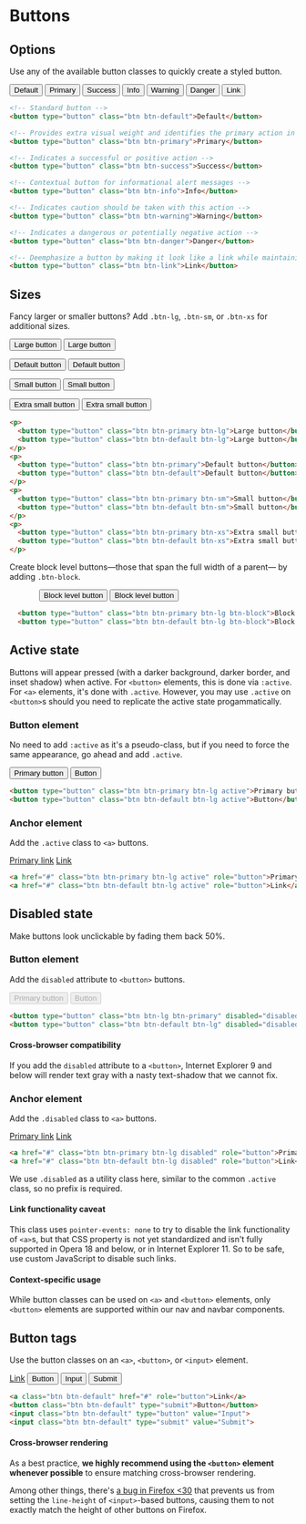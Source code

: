
<h1 id="buttons" class="page-header">Buttons</h1>

<h2 id="buttons-options">Options</h2>

<p>Use any of the available button classes to quickly create a styled button.</p>

<div class="bs-example">
  <button type="button" class="btn btn-default">Default</button>
  <button type="button" class="btn btn-primary">Primary</button>
  <button type="button" class="btn btn-success">Success</button>
  <button type="button" class="btn btn-info">Info</button>
  <button type="button" class="btn btn-warning">Warning</button>
  <button type="button" class="btn btn-danger">Danger</button>
  <button type="button" class="btn btn-link">Link</button>
</div>

```html
<!-- Standard button -->
<button type="button" class="btn btn-default">Default</button>

<!-- Provides extra visual weight and identifies the primary action in a set of buttons -->
<button type="button" class="btn btn-primary">Primary</button>

<!-- Indicates a successful or positive action -->
<button type="button" class="btn btn-success">Success</button>

<!-- Contextual button for informational alert messages -->
<button type="button" class="btn btn-info">Info</button>

<!-- Indicates caution should be taken with this action -->
<button type="button" class="btn btn-warning">Warning</button>

<!-- Indicates a dangerous or potentially negative action -->
<button type="button" class="btn btn-danger">Danger</button>

<!-- Deemphasize a button by making it look like a link while maintaining button behavior -->
<button type="button" class="btn btn-link">Link</button>
```

<h2 id="buttons-sizes">Sizes</h2>

<p>Fancy larger or smaller buttons? Add <code>.btn-lg</code>, <code>.btn-sm</code>, or <code>.btn-xs</code> for additional sizes.</p>

<div class="bs-example">
  <p>
    <button type="button" class="btn btn-primary btn-lg">Large button</button>
    <button type="button" class="btn btn-default btn-lg">Large button</button>
  </p>
  <p>
    <button type="button" class="btn btn-primary">Default button</button>
    <button type="button" class="btn btn-default">Default button</button>
  </p>
  <p>
    <button type="button" class="btn btn-primary btn-sm">Small button</button>
    <button type="button" class="btn btn-default btn-sm">Small button</button>
  </p>
  <p>
    <button type="button" class="btn btn-primary btn-xs">Extra small button</button>
    <button type="button" class="btn btn-default btn-xs">Extra small button</button>
  </p>
</div>

```html
<p>
  <button type="button" class="btn btn-primary btn-lg">Large button</button>
  <button type="button" class="btn btn-default btn-lg">Large button</button>
</p>
<p>
  <button type="button" class="btn btn-primary">Default button</button>
  <button type="button" class="btn btn-default">Default button</button>
</p>
<p>
  <button type="button" class="btn btn-primary btn-sm">Small button</button>
  <button type="button" class="btn btn-default btn-sm">Small button</button>
</p>
<p>
  <button type="button" class="btn btn-primary btn-xs">Extra small button</button>
  <button type="button" class="btn btn-default btn-xs">Extra small button</button>
</p>
```

<p>Create block level buttons&mdash;those that span the full width of a parent&mdash; by adding <code>.btn-block</code>.</p>

<div class="bs-example">
  <div class="well" style="max-width: 400px; margin: 0 auto 10px;">
    <button type="button" class="btn btn-primary btn-lg btn-block">Block level button</button>
    <button type="button" class="btn btn-default btn-lg btn-block">Block level button</button>
  </div>
</div>

```html
  <button type="button" class="btn btn-primary btn-lg btn-block">Block level button</button>
  <button type="button" class="btn btn-default btn-lg btn-block">Block level button</button>
```


<h2 id="buttons-active">Active state</h2>

<p>Buttons will appear pressed (with a darker background, darker border, and inset shadow) when active. For <code>&lt;button&gt;</code> elements, this is done via <code>:active</code>. For <code>&lt;a&gt;</code> elements, it's done with <code>.active</code>. However, you may use <code>.active</code> on <code>&lt;button&gt;</code>s should you need to replicate the active state progammatically.</p>

<h3>Button element</h3>

<p>No need to add <code>:active</code> as it's a pseudo-class, but if you need to force the same appearance, go ahead and add <code>.active</code>.</p>

<p class="bs-example">
  <button type="button" class="btn btn-primary btn-lg active">Primary button</button>
  <button type="button" class="btn btn-default btn-lg active">Button</button>
</p>

```html
<button type="button" class="btn btn-primary btn-lg active">Primary button</button>
<button type="button" class="btn btn-default btn-lg active">Button</button>
```

<h3>Anchor element</h3>

<p>Add the <code>.active</code> class to <code>&lt;a&gt;</code> buttons.</p>

<p class="bs-example">
  <a href="#" class="btn btn-primary btn-lg active" role="button">Primary link</a>
  <a href="#" class="btn btn-default btn-lg active" role="button">Link</a>
</p>

```html
<a href="#" class="btn btn-primary btn-lg active" role="button">Primary link</a>
<a href="#" class="btn btn-default btn-lg active" role="button">Link</a>
```


<h2 id="buttons-disabled">Disabled state</h2>

<p>Make buttons look unclickable by fading them back 50%.</p>

<h3>Button element</h3>

<p>Add the <code>disabled</code> attribute to <code>&lt;button&gt;</code> buttons.</p>

<p class="bs-example">
  <button type="button" class="btn btn-primary btn-lg" disabled="disabled">Primary button</button>
  <button type="button" class="btn btn-default btn-lg" disabled="disabled">Button</button>
</p>

```html
<button type="button" class="btn btn-lg btn-primary" disabled="disabled">Primary button</button>
<button type="button" class="btn btn-default btn-lg" disabled="disabled">Button</button>
```

<div class="bs-callout bs-callout-danger">
  <h4>Cross-browser compatibility</h4>
  <p>If you add the <code>disabled</code> attribute to a <code>&lt;button&gt;</code>, Internet Explorer 9 and below will render text gray with a nasty text-shadow that we cannot fix.</p>
</div>

<h3>Anchor element</h3>

<p>Add the <code>.disabled</code> class to <code>&lt;a&gt;</code> buttons.</p>

<p class="bs-example">
  <a href="#" class="btn btn-primary btn-lg disabled" role="button">Primary link</a>
  <a href="#" class="btn btn-default btn-lg disabled" role="button">Link</a>
</p>

```html
<a href="#" class="btn btn-primary btn-lg disabled" role="button">Primary link</a>
<a href="#" class="btn btn-default btn-lg disabled" role="button">Link</a>
```

<p>
  We use <code>.disabled</code> as a utility class here, similar to the common <code>.active</code> class, so no prefix is required.
</p>

<div class="bs-callout bs-callout-warning">
  <h4>Link functionality caveat</h4>
  <p>This class uses <code>pointer-events: none</code> to try to disable the link functionality of <code>&lt;a&gt;</code>s, but that CSS property is not yet standardized and isn't fully supported in Opera 18 and below, or in Internet Explorer 11. So to be safe, use custom JavaScript to disable such links.</p>
</div>

<div class="bs-callout bs-callout-warning">
  <h4>Context-specific usage</h4>
  <p>While button classes can be used on <code>&lt;a&gt;</code> and <code>&lt;button&gt;</code> elements, only <code>&lt;button&gt;</code> elements are supported within our nav and navbar components.</p>
</div>


<h2 id="buttons-tags">Button tags</h2>

<p>Use the button classes on an <code>&lt;a&gt;</code>, <code>&lt;button&gt;</code>, or <code>&lt;input&gt;</code> element.</p>

<form class="bs-example">
  <a class="btn btn-default" href="#" role="button">Link</a>
  <button class="btn btn-default" type="submit">Button</button>
  <input class="btn btn-default" type="button" value="Input">
  <input class="btn btn-default" type="submit" value="Submit">
</form>

```html
<a class="btn btn-default" href="#" role="button">Link</a>
<button class="btn btn-default" type="submit">Button</button>
<input class="btn btn-default" type="button" value="Input">
<input class="btn btn-default" type="submit" value="Submit">
```

<div class="bs-callout bs-callout-warning">
  <h4>Cross-browser rendering</h4>
  <p>As a best practice, <strong>we highly recommend using the <code>&lt;button&gt;</code> element whenever possible</strong> to ensure matching cross-browser rendering.</p>
  <p>Among other things, there's <a href="https://bugzilla.mozilla.org/show_bug.cgi?id=697451">a bug in Firefox &lt;30</a> that prevents us from setting the <code>line-height</code> of <code>&lt;input&gt;</code>-based buttons, causing them to not exactly match the height of other buttons on Firefox.</p>
</div>
